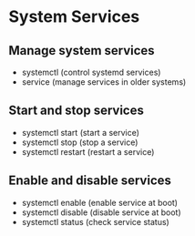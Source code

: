 # System Services
## Manage system services
   - systemctl (control systemd services)
   - service (manage services in older systems)
## Start and stop services
   - systemctl start (start a service)
   - systemctl stop (stop a service)
  - systemctl restart (restart a service)
## Enable and disable services
   - systemctl enable (enable service at boot)
   - systemctl disable (disable service at boot)
   - systemctl status (check service status)
